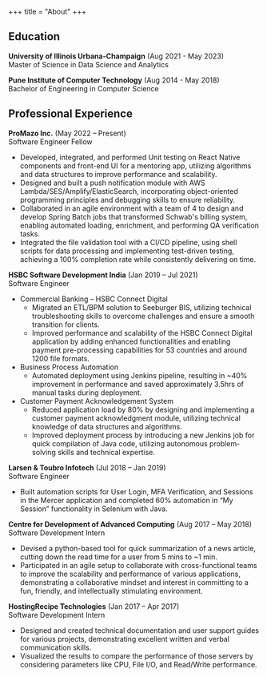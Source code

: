 +++
title = "About"
+++

## Education

**University of Illinois Urbana-Champaign** (Aug 2021 - May 2023) \
Master of Science in Data Science and Analytics 
<!-- GPA: 3.75/4.0  -->

**Pune Institute of Computer Technology** (Aug 2014 - May 2018) \
Bachelor of Engineering in Computer Science 
<!-- GPA: 9.1/10 -->

## Professional Experience

**ProMazo Inc.** (May 2022 – Present) \
Software Engineer Fellow 
- Developed, integrated, and performed Unit testing on React Native components and front-end UI for a mentoring app,
utilizing algorithms and data structures to improve performance and scalability.
- Designed and built a push notification module with AWS Lambda/SES/Amplify/ElasticSearch, incorporating object-oriented programming principles and debugging skills to ensure reliability.
- Collaborated in an agile environment with a team of 4 to design and develop Spring Batch jobs that transformed Schwab's billing system, enabling automated loading, enrichment, and performing QA verification tasks.
- Integrated the file validation tool with a CI/CD pipeline, using shell scripts for data processing and implementing test-driven testing, achieving a 100% completion rate while consistently delivering on time.

**HSBC Software Development India** (Jan 2019 – Jul 2021) \
Software Engineer
- Commercial Banking – HSBC Connect Digital
    - Migrated an ETL/BPM solution to Seeburger BIS, utilizing technical troubleshooting skills to overcome challenges and ensure a smooth transition for clients.
    - Improved performance and scalability of the HSBC Connect Digital application by adding enhanced functionalities and enabling payment pre-processing capabilities for 53 countries and around 1200 file formats.
- Business Process Automation
    - Automated deployment using Jenkins pipeline, resulting in ~40% improvement in performance and saved approximately 3.5hrs of manual tasks during deployment.
- Customer Payment Acknowledgement System
    - Reduced application load by 80% by designing and implementing a customer payment acknowledgment module, utilizing technical knowledge of data structures and algorithms.
    - Improved deployment process by introducing a new Jenkins job for quick compilation of Java code, utilizing autonomous problem-solving skills and technical expertise.

**Larsen & Toubro Infotech** (Jul 2018 – Jan 2019) \
Software Engineer
- Built automation scripts for User Login, MFA Verification, and Sessions in the Mercer application and completed 60% automation in “My Session” functionality in Selenium with Java.

**Centre for Development of Advanced Computing** (Aug 2017 – May 2018) \
Software Development Intern
- Devised a python-based tool for quick summarization of a news article, cutting down the read time for a user from 5 mins to ~1 min.
- Participated in an agile setup to collaborate with cross-functional teams to improve the scalability and performance of various applications, demonstrating a collaborative mindset and interest in committing to a fun, friendly, and intellectually stimulating environment.

**HostingRecipe Technologies** (Jan 2017 – Apr 2017) \
Software Development Intern
- Designed and created technical documentation and user support guides for various projects, demonstrating excellent written and verbal communication skills.
- Visualized the results to compare the performance of those servers by considering parameters like CPU, File I/O, and Read/Write performance.